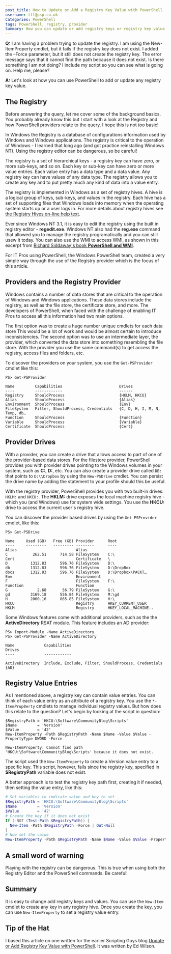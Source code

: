 ```yaml
---
post_title: How to Update or Add a Registry Key Value with PowerShell
username: tfl@psp.co.uk
Categories: PowerShell
tags: PowerShell, registry, provider
Summary: How you can update or add registry keys or registry key value entries.
---
```

**Q:** I am having a problem trying to update the registry. 
I am using the New-ItemProperty cmdlet, but it fails if the registry key does not exist. 
I added the –Force parameter, but it still does not create the registry key. 
The error message says that it cannot find the path because it does not exist. 
Is there something I am not doing? I include my script so you can see what is going on. Help me, please?

**A:** Let's look at how you can use PowerShell to add or update any registry key value.

## The Registry

Before answering the query, let me cover some of the background basics.
You probably already know this but I start with a look at the Registry and how PowerShell providers relate to the query.
I hope this is not _too_ basic!

In Windows the Registry is a database of configurations information used by Windows and Windows applications.
The registry is critical to the operation of Windows - I learned that long ago (and got practice reinstalling Windows NT).
Using the registry editor can be dangerous, so be careful!

The registry is a set of hierarchical keys - a registry key can have zero, or more sub-keys, and so on.
Each key or sub-key can have zero or more value entries.
Each value entry has a data type and a data value.
Any registry key can have values of any data type.
The registry allows you to create any key and to put pretty much any kind of data into a value entry.

The registry is implemented in Windows as a set of registry hives.
A hive is a logical group of keys, sub-keys, and values in the registry.
Each hive has a set of supporting files that Windows loads into memory when the operating system starts up or a user logs in.
For more details about registry hives see [the Registry Hives on-line help text](https://docs.microsoft.com/windows/win32/sysinfo/registry-hives). 

Ever since Windows NT 3.1, it is easy to edit the registry using the built in registry editor - **regedit.exe**.
Windows NT also had the **reg.exe** command that allowed you to manage the registry programatically and you can still usew it today.
You can also use the WMI to access WMI, as shown in this excerpt from [Richard Siddaway's book **PowerShell and WMI**](Https://livebook.manning.com/book/powershell-and-wmi/chapter-7/).

For IT Pros using PowerShell, the Windows PowerShell team, created a very simple way through the use of the Registry provider which is the focus of this article.

## Providers and the Registry Provider

Windows contains a number of data stores that are critical to the operation of Windows and Windows applications.
These data stores include the registry, as well as the file store, the certificate store, and more.
The developers of PowerShell, when faced with the challenge of enabling IT Pros to access all this information had two main options.

The first option was to create a huge number unique cmdlets for each data store
This would be a lot of work and would be almost certain to introduce inconsistencies.
The second option was to use an intermediate layer, the provider, which converted the data store into something resembling the file store.
With the provider you use the same command(s) to get access the registry, access files and folders, etc.

To discover the providers on your system, you use the `Get-PSProvider` cmdlet like this:

```powershell-console
PS> Get-PSProvider

Name         Capabilities                         Drives
----         ------------                         ------
Registry     ShouldProcess                        {HKLM, HKCU}
Alias        ShouldProcess                        {Alias}
Environment  ShouldProcess                        {Env}
FileSystem   Filter, ShouldProcess, Credentials   {C, D, H, I, M, N, Temp, db…
Function     ShouldProcess                        {Function}
Variable     ShouldProcess                        {Variable}
Certificate  ShouldProcess                        {Cert}
```

## Provider Drives

With a provider, you can create a drive that allows access to part of one of the provider-based data stores.
For the filestore provider, PowerShell provides you with provider drives pointing to the Windows volumes in your system, such as **C:**, **D:**, etc.
You can also create a provider drive called `DB:` that points to `D:\\Dropbox` by using the `New-PSDrive` cmdlet.
You can persist the drive name by adding the statement to your profile should this be useful.

With the registry provider, PowerShell provides you with two built-in drives: `HKLM:` and `HKCU:`.
The **HKLM:** drive exposes the local machine registry hive - which you (and Windows) use for system wide settings.
You use the **HKCU:** drive to access the current user's registry hive.

You can discover the provider based drives by using the `Get-PSProvider` cmdlet, like this:

```powershell-console
PS> Get-PSDrive

Name     Used (GB)   Free (GB) Provider      Root
----     ---------   --------- --------      ----
Alias                          Alias
C           262.51      714.58 FileSystem    C:\
Cert                           Certificate   \
D          1312.83      596.76 FileSystem    D:\
db         1312.83      596.76 FileSystem    D:\DropBox
docs       1312.83      596.76 FileSystem    D:\Dropbox\PACKT…
Env                            Environment
F                              FileSystem    F:\
Function                       Function
G             2.68       56.79 FileSystem    G:\
gd         3169.18      556.84 FileSystem    M:\gd
H          2860.16      865.85 FileSystem    H:\
HKCU                           Registry      HKEY_CURRENT_USER
HKLM                           Registry      HKEY_LOCAL_MACHINE..
```
Some Windows features come with additional providers, such as the the **ActiveDirectory** RSAT module.
This feature includes an AD provider:

```powershell-console
PS> Import-Module -Name ActiveDirectory
PS> Get-PSProvider -Name ActiveDirectory

Name             Capabilities                                          Drives
----             ------------                                          ------
ActiveDirectory  Include, Exclude, Filter, ShouldProcess, Credentials  {AD}
```

## Registry Value Entries

As I mentioned above, a registry key can contain value entries.
You can think of each value entry as an attribute of a registry key.
You use the ``*-ItemProp0erty`` cmdlets to manage individual registry values. 
But how does this relate to the question?
Let's begin by looking at the script in question:

```powershell-console
$RegistryPath = 'HKCU:\Software\CommunityBlog\Scripts'
$Name         = 'Version'
$Value        = '42'
New-ItemProperty -Path $RegistryPath -Name $Name -Value $Value -PropertyType DWORD -Force 

New-ItemProperty: Cannot find path 'HKCU:\Software\CommunityBlog\Scripts' because it does not exist.
```

The script used the `New-ItemProperty` to create a Version value entry to a specific key.
This script, however, fails since the registry key, specified in **$RegistryPath** variable does not exist.

A better approach is to test the registry key path first, creating it if needed, then setting the value entry, like this:

```powershell
# Set variables to indicate value and key to set
$RegistryPath = 'HKCU:\Software\CommunityBlog\Scripts'
$Name         = 'Version'
$Value        = '42'
# Create the key if it does not exist
If (-NOT (Test-Path $RegistryPath)) {
  New-Item -Path $RegistryPath -Force | Out-Null
}  
# Now set the value
New-ItemProperty -Path $RegistryPath -Name $Name -Value $Value -PropertyType DWORD -Force 
```
## A small word of warning

Playing with the registry can be dangerous.
This is true when using both the Registry Editor and the PowerShell commands.
Be careful!

## Summary

It is easy to change add registry keys and values.
You can use the `New-Item` cmdlet to create any key in any registry hive. 
Once you create the key, you can use `New-ItemProperty` to set a registry value entry.



## Tip of the Hat

I based this article on one written for the earlier Scripting Guys blog [Update or Add Registry Key Value with PowerShell](https://devblogs.microsoft.com/scripting/update-or-add-registry-key-value-with-powershell/).
It was written by Ed Wilson.
